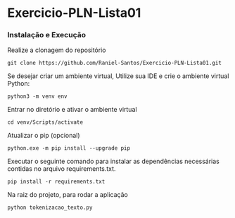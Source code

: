 # Exercicio-PLN-Lista01


<h3>Instalação e Execução</h3>
  
Realize a clonagem do repositório
```
git clone https://github.com/Raniel-Santos/Exercicio-PLN-Lista01.git
```
Se desejar criar um ambiente virtual, Utilize sua IDE e crie o ambiente virtual Python:

```
python3 -m venv env
```
Entrar no diretório e ativar o ambiente virtual
```
cd venv/Scripts/activate
```

Atualizar o pip (opcional)
```
python.exe -m pip install --upgrade pip
```    

Executar o seguinte comando para instalar as dependências necessárias contidas no arquivo requirements.txt.
```
pip install -r requirements.txt
```        

Na raiz do projeto, para rodar a aplicação
```
python tokenizacao_texto.py
```



